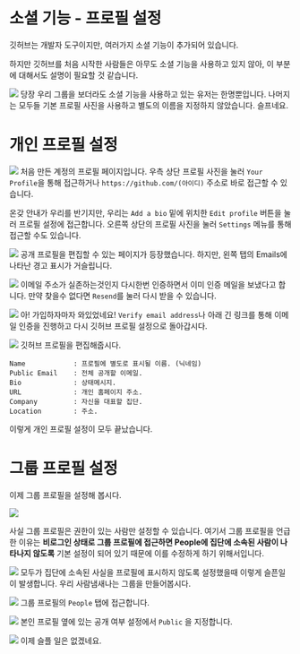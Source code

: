 소셜 기능 - 프로필 설정
====

깃허브는 개발자 도구이지만, 여러가지 소셜 기능이 추가되어 있습니다.

하지만 깃허브를 처음 시작한 사람들은 아무도 소셜 기능을 사용하고 있지 않아, 이 부분에 대해서도 설명이 필요할 것 같습니다.

![](./assets/social-profile/users.png)
당장 우리 그룹을 보더라도 소셜 기능을 사용하고 있는 유저는 한명뿐입니다. 나머지는 모두들 기본 프로필 사진을 사용하고 별도의 이름을 지정하지 않았습니다. 슬프네요.

# 개인 프로필 설정
![](./assets/social-profile/0.png)
처음 만든 계정의 프로필 페이지입니다. 우측 상단 프로필 사진을 눌러 ```Your Profile```을 통해 접근하거나 ```https://github.com/(아이디)``` 주소로 바로 접근할 수 있습니다.

온갖 안내가 우리를 반기지만, 우리는 ```Add a bio``` 밑에 위치한 ```Edit profile``` 버튼을 눌러 프로필 설정에 접근합니다. 오른쪽 상단의 프로필 사진을 눌러 ```Settings``` 메뉴를 통해 접근할 수도 있습니다.

![](./assets/social-profile/1.png)
공개 프로필을 편집할 수 있는 페이지가 등장했습니다. 하지만, 왼쪽 탭의 Emails에 나타난 경고 표시가 거슬립니다.

![](./assets/social-profile/2.png)
이메일 주소가 실존하는것인지 다시한번 인증하면서 이미 인증 메일을 보냈다고 합니다. 만약 찾을수 없다면 ```Resend```를 눌러 다시 받을 수 있습니다.

![](./assets/social-profile/3.png)
아! 가입하자마자 와있었네요! ```Verify email address```나 아래 긴 링크를 통해 이메일 인증을 진행하고 다시 깃허브 프로필 설정으로 돌아갑시다.

![](./assets/social-profile/4.png)
깃허브 프로필을 편집해줍시다.

```
Name            : 프로필에 별도로 표시될 이름. (닉네임)
Public Email    : 전체 공개할 이메일.
Bio             : 상태메시지.
URL             : 개인 홈페이지 주소.
Company         : 자신을 대표할 집단.
Location        : 주소.
```

이렇게 개인 프로필 설정이 모두 끝났습니다.

# 그룹 프로필 설정
이제 그룹 프로필을 설정해 봅시다.

![](./assets/social-profile/6.png)

사실 그룹 프로필은 권한이 있는 사람만 설정할 수 있습니다. 여기서 그룹 프로필을 언급한 이유는 **비로그인 상태로 그룹 프로필에 접근하면 People에 집단에 소속된 사람이 나타나지 않도록** 기본 설정이 되어 있기 때문에 이를 수정하게 하기 위해서입니다.

![](./assets/social-profile/7.png)
모두가 집단에 소속된 사실을 프로필에 표시하지 않도록 설정했을때 이렇게 슬픈일이 발생합니다. 우리 사람냄새나는 그룹을 만들어봅시다.

![](./assets/social-profile/9.png)
그룹 프로필의 ```People``` 탭에 접근합니다.

![](./assets/social-profile/10.png)
본인 프로필 옆에 있는 공개 여부 설정에서 ```Public``` 을 지정합니다.

![](./assets/social-profile/11.png)
이제 슬플 일은 없겠네요.